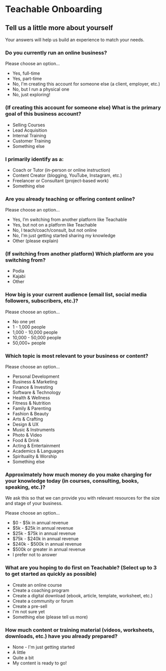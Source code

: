 # Teachable Onboarding

## Tell us a little more about yourself

Your answers will help us build an experience to match your needs.

### Do you currently run an online business?

Please choose an option...

- Yes, full-time
- Yes, part-time
- No, I'm creating this account for someone else (a client, employer, etc.)
- No, but I run a physical one
- No, just exploring!

### (If creating this account for someone else) What is the primary goal of this business account?

- Selling Courses
- Lead Acquisition
- Internal Training
- Customer Training
- Something else

### I primarily identify as a:

- Coach or Tutor (in-person or online instruction)
- Content Creator (blogging, YouTube, Instagram, etc.)
- Freelancer or Consultant (project-based work)
- Something else

### Are you already teaching or offering content online?

Please choose an option...

- Yes, I’m switching from another platform like Teachable
- Yes, but not on a platform like Teachable
- No, I teach/coach/consult, but not online
- No, I'm just getting started sharing my knowledge
- Other (please explain)

### (If switching from another platform) Which platform are you switching from?

- Podia
- Kajabi
- Other

### How big is your current audience (email list, social media followers, subscribers, etc.)?

Please choose an option...

- No one yet
- 1 - 1,000 people
- 1,000 - 10,000 people
- 10,000 - 50,000 people
- 50,000+ people

### Which topic is most relevant to your business or content?

Please choose an option...

- Personal Development
- Business & Marketing
- Finance & Investing
- Software & Technology
- Health & Wellness
- Fitness & Nutrition
- Family & Parenting
- Fashion & Beauty
- Arts & Crafting
- Design & UX
- Music & Instruments
- Photo & Video
- Food & Drink
- Acting & Entertainment
- Academics & Languages
- Spirituality & Worship
- Something else

### Approximately how much money do you make charging for your knowledge today (in courses, consulting, books, speaking, etc.)?

We ask this so that we can provide you with relevant resources for the size and stage of your business.

Please choose an option...

- $0 - $5k in annual revenue
- $5k - $25k in annual revenue
- $25k - $75k in annual revenue
- $75k - $240k in annual revenue
- $240k - $500k in annual revenue
- $500k or greater in annual revenue
- I prefer not to answer

### What are you hoping to do first on Teachable? (Select up to 3 to get started as quickly as possible)

- Create an online course
- Create a coaching program
- Create a digital download (ebook, article, template, worksheet, etc.)
- Create a community or forum
- Create a pre-sell
- I'm not sure yet
- Something else (please tell us more)

### How much content or training material (videos, worksheets, downloads, etc.) have you already prepared?

- None - I'm just getting started
- A little
- Quite a bit
- My content is ready to go!
